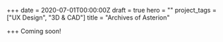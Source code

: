 +++
date = 2020-07-01T00:00:00Z
draft = true
hero = ""
project_tags = ["UX Design", "3D & CAD"]
title = "Archives of Asterion"

+++
Coming soon!